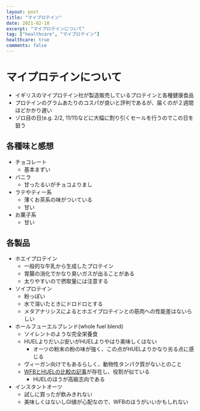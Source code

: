 ```yaml
---
layout: post
title: "マイプロテイン"
date: 2021-02-18
excerpt: "マイプロテインについて"
tag: ["healthcare", "マイプロテイン"]
healthcare: true
comments: false
---
```


# マイプロテインについて
 - イギリスのマイプロテイン社が製造販売しているプロテインと各種健康食品  
 - プロテインのグラムあたりのコスパが良いと評判であるが、届くのが２週間ほどかかり遅い  
 - ゾロ目の日(e.g. 2/2, 11/11)などに大幅に割り引くセールを行うのでこの日を狙う

## 各種味と感想
 - チョコレート
   - 基本まずい
 - バニラ
   - 甘ったるいがチョコよりまし
 - ラテやティー系
   - 薄くお茶系の味がついている
   - 甘い
 - お菓子系
   - 甘い

## 各製品
 - ホエイプロテイン
   - 一般的な牛乳から生成したプロテイン
   - 胃腸の消化でかなり臭いガスが出ることがある
   - 太りやすいので摂取量には注意する
 - ソイプロテイン
   - 粉っぽい
   - 水で溶いたときにドロドロとする
   - メタアナリシスによるとホエイプロテインとの筋肉への性能差はないらしい
 - ホールフューエルブレンド(whole fuel blend)
   - ソイレントのような完全栄養食
   - HUELよりだいぶ安いがHUELよりやはり美味しくはない
     - オーツの粉末の粉の味が強く、この点がHUELよりかなり劣る点に感じる
   - ヴィーガン向けでもあるらしく、動物性タンパク質がないとのこと
   - [WFBとHUELの比較の記事](https://checkmeowt.co.uk/whole-fuel-vs-huel-review/#:~:text=Huel%20has%20higher%20levels%20of,%2C%20chloride%2C%20calcium%20and%20chromium.)が存在し、役割が似ている
	  - HUELのほうが高級志向である　
 - インスタントオーツ
   - 試しに買ったが飲みきれない
   - 美味しくはないしGI値が心配なので、WFBのほうがいいかもしれない
